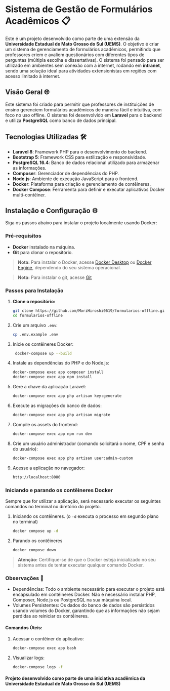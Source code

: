 # Sistema de Gestão de Formulários Acadêmicos 📋

Este é um projeto desenvolvido como parte de uma extensão da **Universidade Estadual de Mato Grosso do Sul (UEMS)**. O objetivo é criar um sistema de gerenciamento de formulários acadêmicos, permitindo que professores criem e avaliem questionários com diferentes tipos de perguntas (múltipla escolha e dissertativas). O sistema foi pensado para ser utilizado em ambientes sem conexão com a internet, rodando em **intranet**, sendo uma solução ideal para atividades extensionistas em regiões com acesso limitado à internet.

## Visão Geral 🌐

Este sistema foi criado para permitir que professores de instituições de ensino gerenciem formulários acadêmicos de maneira fácil e intuitiva, com foco no uso offline. O sistema foi desenvolvido em **Laravel** para o backend e utiliza **PostgreSQL** como banco de dados principal.

## Tecnologias Utilizadas 🛠️

- **Laravel 8**: Framework PHP para o desenvolvimento do backend.
- **Bootstrap 5**: Framework CSS para estilização e responsividade.
- **PostgreSQL 16.4**: Banco de dados relacional utilizado para armazenar as informações.
- **Composer**: Gerenciador de dependências do PHP.
- **Node.js**: Ambiente de execução JavaScript para o frontend.
- **Docker**: Plataforma para criação e gerenciamento de contêineres.
- **Docker Compose**: Ferramenta para definir e executar aplicativos Docker multi-contêiner.

## Instalação e Configuração ⚙️

Siga os passos abaixo para instalar o projeto localmente usando Docker:

### Pré-requisitos

- **Docker** instalado na máquina.
- **Git** para clonar o repositório.

> **Nota:** Para instalar o Docker, acesse [Docker Desktop](https://www.docker.com/products/docker-desktop) ou [Docker Engine](https://docs.docker.com/engine/install/), dependendo do seu sistema operacional.

> **Nota:** Para instalar o git, acesse [Git](https://git-scm.com/downloads)

### Passos para Instalação

1. **Clone o repositório:**

   ```bash
   git clone https://github.com/MoriHiroshi0619/formularios-offline.git
   cd formularios-offline

2. Crie um arquivo `.env`:
   ```bash
   cp .env.example .env
   
3. Inicie os contêineres Docker:
   ```bash
    docker-compose up --build
   
4. Instale as dependências do PHP e do Node.js:
   ```bash
   docker-compose exec app composer install
   docker-compose exec app npm install
   
5. Gere a chave da aplicação Laravel:
   ```bash
   docker-compose exec app php artisan key:generate
   
6. Execute as migrações do banco de dados:
   ```bash
   docker-compose exec app php artisan migrate

7. Compile os assets do frontend:
   ```bash
   docker-compose exec app npm run dev

8. Crie um usuário administrador (comando solicitará o nome, CPF e senha do usuário):
   ```bash
   docker-compose exec app php artisan user:admin-custom

9. Acesse a aplicação no navegador:
   ```bash
   http://localhost:8080

### Iniciando e parando os contêineres Docker
Sempre que for utilizar a aplicação, será necessario executar os seguintes comandos no terminal no diretório do projeto.

1. Iniciando os contêineres. (o `-d` executa o processo em segundo plano no terminal)
   ```bash
   docker compose up -d
   ```
2. Parando os contêineres
   ```bash
   docker compose down

> **Atenção:** Certifique-se de que o Docker esteja inicializado no seu sistema antes de tentar executar qualquer comando Docker. 

### Observações 📝
- Dependências: Todo o ambiente necessário para executar o projeto está encapsulado em contêineres Docker. Não é necessário instalar PHP, Composer, Node.js ou PostgreSQL na sua máquina local.
- Volumes Persistentes: Os dados do banco de dados são persistidos usando volumes do Docker, garantindo que as informações não sejam perdidas ao reiniciar os contêineres.

#### Comandos Úteis:
1. Acessar o contêiner do aplicativo:
   ```bash
   docker-compose exec app bash
2. Visualizar logs:
   ```bash
   docker-compose logs -f 

#### Projeto desenvolvido como parte de uma iniciativa acadêmica da Universidade Estadual de Mato Grosso do Sul (UEMS)








